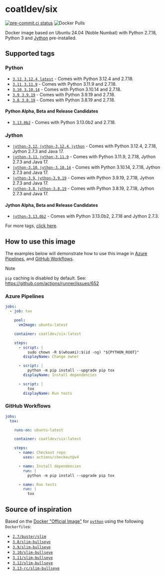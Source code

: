 # coatldev/six

[![pre-commit.ci status](https://results.pre-commit.ci/badge/github/coatl-dev/docker-six/coatl.svg)](https://results.pre-commit.ci/latest/github/coatl-dev/docker-six/coatl)
![Docker Pulls](https://img.shields.io/docker/pulls/coatldev/six)

Docker image based on Ubuntu 24.04 (Noble Numbat) with Python 2.7.18, Python 3
and [Jython](#jython) pre-installed.

## Supported tags

### Python

- [`3.12`, `3.12.4`, `latest`] - Comes with Python 3.12.4 and 2.7.18.
- [`3.11`, `3.11.9`] - Comes with Python 3.11.9 and 2.7.18.
- [`3.10`, `3.10.14`] - Comes with Python 3.10.14 and 2.7.18.
- [`3.9`, `3.9.19`] - Comes with Python 3.9.19 and 2.7.18.
- [`3.8`, `3.8.19`] - Comes with Python 3.8.19 and 2.7.18.

#### Python Alpha, Beta and Release Candidates

- [`3.13.0b2`] - Comes with Python 3.13.0b2 and 2.7.18.

### Jython

- [`jython-3.12`, `jython-3.12.4`, `jython`] - Comes with Python 3.12.4,
  2.7.18, Jython 2.7.3 and Java 17.
- [`jython-3.11`, `jython-3.11.9`] - Comes with Python 3.11.9, 2.7.18, Jython
  2.7.3 and Java 17.
- [`jython-3.10`, `jython-3.10.14`] - Comes with Python 3.10.14, 2.7.18, Jython
  2.7.3 and Java 17.
- [`jython-3.9`, `jython-3.9.19`] - Comes with Python 3.9.19, 2.7.18, Jython
  2.7.3 and Java 17.
- [`jython-3.8`, `jython-3.8.19`] - Comes with Python 3.8.19, 2.7.18, Jython
  2.7.3 and Java 17.

#### Jython Alpha, Beta and Release Candidates

- [`jython-3.13.0b2`] - Comes with Python 3.13.0b2, 2.7.18 and Jython 2.7.3.

For more tags, [click here].

## How to use this image

The examples below will demonstrate how to use this image in [Azure Pipelines],
and [GitHub Workflows].

> [!NOTE]
> `pip` caching is disabled by default.
> See: <https://github.com/actions/runner/issues/652>

### Azure Pipelines

```yml
jobs:
  - job: tox

    pool:
      vmImage: ubuntu-latest

    container: coatldev/six:latest

    steps:
      - script: |
          sudo chown -R $(whoami):$(id -ng) "${PYTHON_ROOT}"
        displayName: Change owner

      - script: |
          python -m pip install --upgrade pip tox
        displayName: Install dependencies

      - script: |
          tox
        displayName: Run tests
```

### GitHub Workflows

```yml
jobs:
  tox:

    runs-on: ubuntu-latest

    container: coatldev/six:latest

    steps:
      - name: Checkout repo
        uses: actions/checkout@v4

      - name: Install dependencies
        run: |
          python -m pip install --upgrade pip tox

      - name: Run tests
        run: |
          tox
```

## Source of inspiration

Based on the [Docker "Official Image"] for [`python`] using the following
`Dockerfile`s:

- [`2.7/buster/slim`]
- [`3.8/slim-bullseye`]
- [`3.9/slim-bullseye`]
- [`3.10/slim-bullseye`]
- [`3.11/slim-bullseye`]
- [`3.12/slim-bullseye`]
- [`3.13-rc/slim-bullseye`]

<!-- Dockerfiles -->
[`3.8`, `3.8.19`]: https://github.com/coatl-dev/docker-six/blob/3.8.19/3.8/python/Dockerfile
[`jython-3.8`, `jython-3.8.19`]: https://github.com/coatl-dev/docker-six/blob/3.8.19/3.8/jython/Dockerfile
[`3.9`, `3.9.19`]: https://github.com/coatl-dev/docker-six/blob/3.9.19/3.9/python/Dockerfile
[`jython-3.9`, `jython-3.9.19`]: https://github.com/coatl-dev/docker-six/blob/3.9.19/3.9/jython/Dockerfile
[`3.10`, `3.10.14`]: https://github.com/coatl-dev/docker-six/blob/3.10.14/3.10/python/Dockerfile
[`jython-3.10`, `jython-3.10.14`]: https://github.com/coatl-dev/docker-six/blob/3.10.14/3.10/jython/Dockerfile
[`3.11`, `3.11.9`]: https://github.com/coatl-dev/docker-six/blob/3.11.9/3.11/python/Dockerfile
[`jython-3.11`, `jython-3.11.9`]: https://github.com/coatl-dev/docker-six/blob/3.11.9/3.11/jython/Dockerfile
[`3.12`, `3.12.4`, `latest`]: https://github.com/coatl-dev/docker-six/blob/3.12.4/3.12/python/Dockerfile
[`jython-3.12`, `jython-3.12.4`, `jython`]: https://github.com/coatl-dev/docker-six/blob/3.12.4/3.12/jython/Dockerfile
[`3.13.0b2`]: https://github.com/coatl-dev/docker-six/blob/3.13.0b2/3.13/python/Dockerfile
[`jython-3.13.0b2`]: https://github.com/coatl-dev/docker-six/blob/3.13.0b2/3.13/jython/Dockerfile
<!-- External links -->
[Azure Pipelines]: https://learn.microsoft.com/en-us/azure/devops/pipelines/yaml-schema/jobs-job-container?view=azure-pipelines
[click here]: https://hub.docker.com/repository/docker/coatldev/six/tags
[GitHub Workflows]: https://docs.github.com/en/actions/using-jobs/running-jobs-in-a-container
[Docker "Official Image"]: https://github.com/docker-library/official-images#what-are-official-images
[`python`]: https://hub.docker.com/_/python/
<!-- Inspiration -->
[`2.7/buster/slim`]: https://github.com/docker-library/python/blob/f1e613f48eb4fc88748b36787f5ed74c14914636/2.7/buster/slim/Dockerfile
[`3.8/slim-bullseye`]: https://github.com/docker-library/python/blob/HEAD/3.8/slim-bullseye/Dockerfile
[`3.9/slim-bullseye`]: https://github.com/docker-library/python/blob/HEAD/3.9/slim-bullseye/Dockerfile
[`3.10/slim-bullseye`]: https://github.com/docker-library/python/blob/HEAD/3.10/slim-bullseye/Dockerfile
[`3.11/slim-bullseye`]: https://github.com/docker-library/python/blob/HEAD/3.11/slim-bullseye/Dockerfile
[`3.12/slim-bullseye`]: https://github.com/docker-library/python/blob/HEAD/3.12/slim-bullseye/Dockerfile
[`3.13-rc/slim-bullseye`]: https://github.com/docker-library/python/blob/HEAD/3.13-rc/slim-bullseye/Dockerfile
